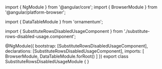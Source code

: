 import { NgModule } from '@angular/core';
import { BrowserModule } from '@angular/platform-browser';
  
import { DataTableModule } from 'ornamentum';
  
import { SubstituteRowsDisabledUsageComponent } from './substitute-rows-disabled-usage.component';

@NgModule({
 bootstrap: [SubstituteRowsDisabledUsageComponent],
 declarations: [SubstituteRowsDisabledUsageComponent],
 imports: [
    BrowserModule, 
    DataTableModule.forRoot()
  ]
})
export class SubstituteRowsDisabledUsageModule {
}
